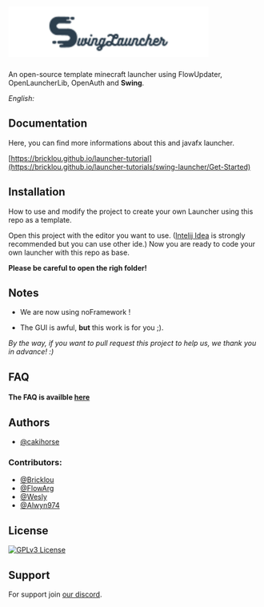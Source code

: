 
# ![[Logo](https://cakihorse.fr/wingLauncher.png)](https://github.com/Support-Launcher/SwingLauncher/blob/main/src/main/resources/logo.png?raw=true)


An open-source template minecraft launcher using FlowUpdater, OpenLauncherLib, OpenAuth and **Swing**.

*English:*

## Documentation

Here, you can find more informations about this and javafx launcher.

[https://bricklou.github.io/launcher-tutorial](https://bricklou.github.io/launcher-tutorials/swing-launcher/Get-Started)


## Installation

How to use and modify the project to create your own Launcher using this repo as a template.

Open this project with the editor you want to use. ([Intelij Idea](https://www.jetbrains.com/idea/download/download-thanks.html) is strongly recommended but you can use other ide.) Now you are ready to code your own launcher with this repo as base.

**Please be careful to open the righ folder!**


    
## Notes
 - We are now using noFramework ! 

 - The GUI is awful, **but** this work is for you ;).

*By the way, if you want to pull request this project to help us, we thank you in advance! :)*
## FAQ

#### The FAQ is availble [here](https://bricklou.github.io/launcher-tutorials/faq)


## Authors

- [@cakihorse](https://www.github.com/cakihorse)

### Contributors:

- [@Bricklou](https://www.github.com/bricklou)
- [@FlowArg](https://www.github.com/FlowArg)
- [@Wesly](https://www.github.com/WelsyMC)
- [@Alwyn974](https://github.com/alwyn974)


## License
[![GPLv3 License](https://img.shields.io/badge/License-GPL%20v3-yellow.svg)](https://opensource.org/licenses/)



## Support

For support join [our discord](https://discord.gg/b9DZbEcX3h).

